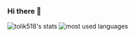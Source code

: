 ### Hi there 👋

<!--
**tolik518/tolik518** is a ✨ _special_ ✨ repository because its `README.md` (this file) appears on your GitHub profile.

Here are some ideas to get you started:

- 🔭 I’m currently working on ...
- 🌱 I’m currently learning ...
- 👯 I’m looking to collaborate on ...
- 🤔 I’m looking for help with ...
- 💬 Ask me about ...
- 📫 How to reach me: ...
- 😄 Pronouns: ...
- ⚡ Fun fact: ...
-->
<div>
  <img src="https://github-readme-stats.vercel.app/api?username=tolik518&show_icons=true&include_all_commits=true&show_icons=true&count_private=true&theme=react" alt="tolik518's stats" />
  <img src="https://github-readme-stats.vercel.app/api/top-langs/?username=tolik518&layout=compact&show_icons=true&theme=react&hide=html,css" alt="most used languages"/>
</div>
